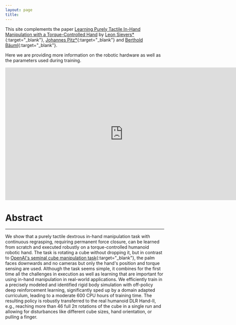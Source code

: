 ```yaml
---
layout: page
title: 
---
```


This site complements the paper [Learning Purely Tactile In-Hand Manipulation with a Torque-Controlled Hand](https://arxiv.org) by
[Leon Sievers\*](https://www.linkedin.com/in/leon-sievers/){:target="_blank"}, [Johannes Pitz\*](https://www.linkedin.com/in/johannes-pitz/){:target="_blank"} and [Berthold Bäuml](https://scholar.google.com/citations?hl=en&user=fjvpDsEAAAAJ){:target="_blank"}.

Here we are providing more information on the robotic hardware as well as the parameters used during training.

<p align="center">
<iframe width="746" height="420" src="https://www.youtube.com/embed/ilDlO94lm1g" title="YouTube video player" frameborder="0" allow="accelerometer; autoplay; clipboard-write; encrypted-media; gyroscope; picture-in-picture" allowfullscreen></iframe>
</p>

[comment]: ![Justin](/assets/imgs/index/cube_justin_new.jpg)

# Abstract
---
We show that a purely tactile dextrous in-hand manipulation task with continuous regrasping, requiring permanent force closure, can be learned from scratch and executed robustly on a torque-controlled humanoid robotic hand. The task is rotating a cube without dropping it, but in contrast to [OpenAI's seminal cube manipulation task](https://openai.com/blog/learning-dexterity/){:target="_blank"}, the palm faces downwards and no cameras but only the hand's position and torque sensing are used. Although the task seems simple, it combines for the first time all the challenges in execution as well as learning that are important for using in-hand manipulation in real-world applications. We efficiently train in a precisely modeled and identified rigid body simulation with off-policy deep reinforcement learning, significantly sped up by a domain adapted curriculum, leading to a moderate 600 CPU hours of training time. The resulting policy is robustly transferred to the real humanoid DLR Hand-II, e.g., reaching more than 46 full 2π rotations of the cube in a single run and allowing for disturbances like different cube sizes, hand orientation, or pulling a finger.